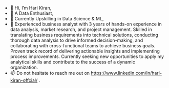 - 👋 Hi, I’m Hari Kiran,
- 👀 A Data Enthusiast, 
- 🌱 Currently Upskilling in Data Science & ML,  
- 💞️ Experienced business analyst with 3 years of hands-on experience in data analysis, market research, and project management. Skilled in translating business requirements into technical       solutions, conducting thorough data analysis to drive informed decision-making, and collaborating with cross-functional teams to achieve business goals. Proven track record of              delivering actionable insights and implementing process improvements. Currently seeking new opportunities to apply my analytical skills and contribute to the success of a dynamic     
      organization.
- 📫 Do not hesitate to reach me out on https://www.linkedin.com/in/hari-kiran-offcial/ .

<!---
Hari-Penumudi/Hari-Penumudi is a ✨ special ✨ repository because its `README.md` (this file) appears on your GitHub profile.
You can click the Preview link to take a look at your changes.
--->
